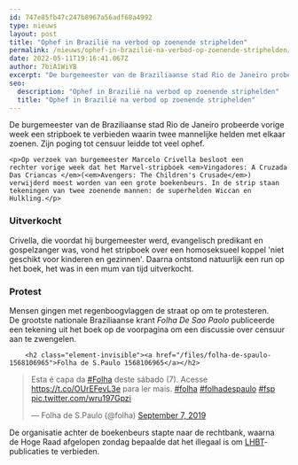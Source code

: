 ```yaml
---
id: 747e85fb47c247b8967a56adf68a4992
type: nieuws
layout: post
title: "Ophef in Brazilië na verbod op zoenende striphelden"
permalink: /nieuws/ophef-in-brazilië-na-verbod-op-zoenende-striphelden/
date: 2022-05-11T19:16:41.067Z
author: 7biA1WiYB
excerpt: "De burgemeester van de Braziliaanse stad Rio de Janeiro probeerde vorige week een stripboek te verbieden waarin twee mannelijke helden met elkaar zoenen. Zijn poging tot censuur leidde tot veel ophef.  "
seo:
  description: "Ophef in Brazilië na verbod op zoenende striphelden"
  title: "Ophef in Brazilië na verbod op zoenende striphelden"
---
```

De burgemeester van de Braziliaanse stad Rio de Janeiro probeerde vorige week een stripboek te verbieden waarin twee mannelijke helden met elkaar zoenen. Zijn poging tot censuur leidde tot veel ophef.  

    <p>Op verzoek van burgemeester Marcelo Crivella besloot een rechter vorige week dat het Marvel-stripboek <em>Vingadores: A Cruzada Das Criancas </em>(<em>Avengers: The Children's Crusade</em>) verwijderd moest worden van een grote boekenbeurs. In de strip staan tekeningen van twee zoenende mannen: de superhelden Wiccan en Hulkling.</p>
<h3>Uitverkocht</h3>
<p>Crivella, die voordat hij burgemeester werd, evangelisch predikant en gospelzanger was, vond het stripboek over een homoseksueel koppel 'niet geschikt voor kinderen en gezinnen'. Daarna ontstond natuurlijk een run op het boek, het was in een mum van tijd uitverkocht. </p>
<h3>Protest</h3>
<p>Mensen gingen met regenboogvlaggen de straat op om te protesteren. De grootste nationale Braziliaanse krant <em>Folha De Sao Paolo </em>publiceerde een tekening uit het boek op de voorpagina om een discussie over censuur aan te zwengelen.  <div class="media media-element-container media-default"><div id="file-538322" class="file file-document file-text-oembed">

        <h2 class="element-invisible"><a href="/files/folha-de-spaulo-1568106965">Folha de S.Paulo 1568106965</a></h2>
    
  
  <div class="content">
    
<blockquote class="twitter-tweet" data-width="550"><p lang="pt" dir="ltr">Esta é capa da <a href="https://twitter.com/hashtag/Folha?src=hash&amp;ref_src=twsrc%5Etfw">#Folha</a> deste sábado (7). Acesse <a href="https://t.co/OUrEFevL3e">https://t.co/OUrEFevL3e</a> para ler mais. <a href="https://twitter.com/hashtag/folha?src=hash&amp;ref_src=twsrc%5Etfw">#folha</a> <a href="https://twitter.com/hashtag/folhadespaulo?src=hash&amp;ref_src=twsrc%5Etfw">#folhadespaulo</a> <a href="https://twitter.com/hashtag/fsp?src=hash&amp;ref_src=twsrc%5Etfw">#fsp</a> <a href="https://t.co/wru197Gpzi">pic.twitter.com/wru197Gpzi</a></p>&mdash; Folha de S.Paulo (@folha) <a href="https://twitter.com/folha/status/1170317922440531968?ref_src=twsrc%5Etfw">September 7, 2019</a></blockquote>
<script async="" src="https://platform.twitter.com/widgets.js" charset="utf-8"></script>
  </div>

  
</div>
</div>
<p>De organisatie achter de boekenbeurs stapte naar de rechtbank, waarna de Hoge Raad afgelopen zondag bepaalde dat het illegaal is om <a href="https://7dagen.netlify.app/lifestyle/lhbtqiap-waar-staat-het-eigenlijk-voor" target="_blank">LHBT</a>-publicaties te verbieden.</p>  
